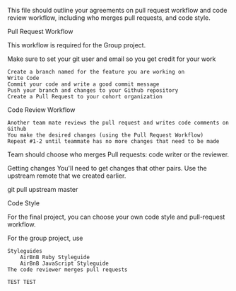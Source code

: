 This file should outline your agreements on pull request workflow and code review workflow, including who merges pull requests, and code style.

Pull Request Workflow

This workflow is required for the Group project.

Make sure to set your git user and email so you get credit for your work

    Create a branch named for the feature you are working on
    Write Code
    Commit your code and write a good commit message
    Push your branch and changes to your Github repository
    Create a Pull Request to your cohort organization



Code Review Workflow

    Another team mate reviews the pull request and writes code comments on Github
    You make the desired changes (using the Pull Request Workflow)
    Repeat #1-2 until teammate has no more changes that need to be made

Team should choose who merges Pull requests: code writer or the reviewer.



Getting changes
You'll need to get changes that other pairs. Use the upstream remote that we created earlier.

git pull upstream master


Code Style

For the final project, you can choose your own code style and pull-request workflow.

For the group project, use

    Styleguides
        AirBnB Ruby Styleguide
        AirBnB JavaScript Styleguide
    The code reviewer merges pull requests

    TEST TEST




